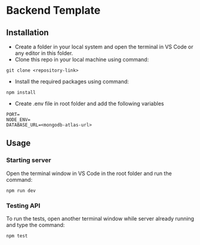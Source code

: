 # Backend Template

## Installation
* Create a folder in your local system and open the terminal in VS Code or any editor in this folder.
* Clone this repo in your local machine using command:
``` 
git clone <repository-link>
```
* Install the required packages using command:

```
npm install
```
* Create .env file in root folder and add the following variables

```
PORT=
NODE_ENV=
DATABASE_URL=<mongodb-atlas-url>
```

## Usage
### Starting server
Open the terminal window in VS Code in the root folder and run the command:

```
npm run dev
```

### Testing API
To run the tests, open another terminal window while server already running and type the  command:
```
npm test
```
